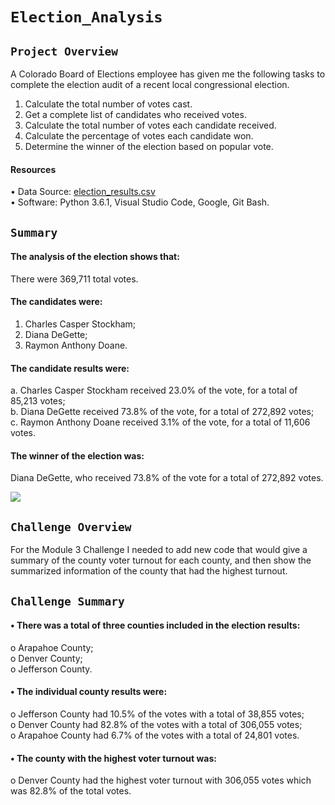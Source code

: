 # `Election_Analysis`


## `Project Overview`<br/>

A Colorado Board of Elections employee has given me the following tasks to complete the election audit of a recent local congressional election.<br/>

  1.	Calculate the total number of votes cast.<br/>
  2.	Get a complete list of candidates who received votes.<br/>
  3.	Calculate the total number of votes each candidate received.<br>
  4.	Calculate the percentage of votes each candidate won.<br/>
  5.	Determine the winner of the election based on popular vote.<br/>
  
#### Resources <br/>
  •	Data Source: [election_results.csv](https://github.com/Valeriia161/Elections_Analysis/blob/main/election_results.csv.csv) <br/>
  •	Software: Python 3.6.1, Visual Studio Code, Google, Git Bash.


## `Summary` <br/>
#### The analysis of the election shows that:<br/>
There were 369,711 total votes.<br/>
#### The candidates were:<br/>
  1. Charles Casper Stockham;<br/>
  2. Diana DeGette;<br/>
  3. Raymon Anthony Doane.<br/>

#### The candidate results were:
  a.	Charles Casper Stockham received 23.0% of the vote, for a total of 85,213 votes;<br/>
  b.	Diana DeGette received 73.8% of the vote, for a total of 272,892 votes;<br/>
  c.	Raymon Anthony Doane received 3.1% of the vote, for a total of 11,606 votes.<br/>
#### The winner of the election was:<br/>
Diana DeGette, who received 73.8% of the vote for a total of 272,892 votes.


![](https://github.com/Valeriia161/Elections_Analysis/blob/main/election_res.png.png)

## `Challenge Overview` <br/>
For the Module 3 Challenge I needed to add new code that would give  a summary of the county voter turnout for each county, and then show the summarized information of the county that had the highest turnout.


## `Challenge Summary` <br/>
#### •	There was a total of three counties included in the election results:<br/>
  o	Arapahoe County;<br/>
  o	Denver County;<br/>
  o	Jefferson County.<br/>
#### •	The individual county results were:<br/>
  o	Jefferson County had 10.5% of the votes with a total of 38,855 votes; <br/>
  o	Denver County had 82.8% of the votes with a total of 306,055 votes; <br/>
  o	Arapahoe County had 6.7% of the votes with a total of 24,801 votes.<br/>
#### •	The county with the highest voter turnout was:<Br/>
  o	Denver County had the highest voter turnout with 306,055 votes which was 82.8% of the total votes.

